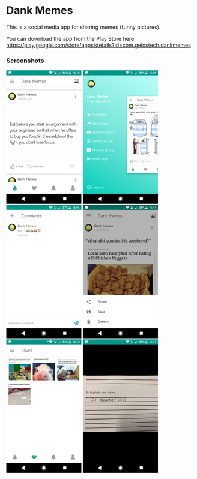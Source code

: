 # Dank Memes

This is a social media app for sharing memes (funny pictures).

You can download the app from the Play Store here: https://play.google.com/store/apps/details?id=com.gelostech.dankmemes

### Screenshots
<img src="screenshots/one.png" width="200" >
<img src="screenshots/two.png" width="200" >
<img src="screenshots/three.png" width="200" >
<img src="screenshots/four.png" width="200" >
<img src="screenshots/five.png" width="200" >
<img src="screenshots/six.png" width="200" >